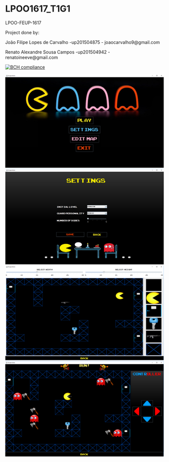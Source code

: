 ﻿# LPOO1617_T1G1
LPOO-FEUP-1617

<p>Project done by:</p>
<p>João Filipe Lopes de Carvalho -up201504875 - joaocarvalho9@gmail.com</p>
<p>Renato Alexandre Sousa Campos -up201504942 - renatoineeve@gmail.com</p>

[![BCH compliance](https://bettercodehub.com/edge/badge/ineeve/LPOO1617_T1G11?token=36843941b17e8ecc24892442acc114cfd50ac708)](https://bettercodehub.com/)

![Alt text](/screenshots/Initial_Menu.png?raw=true "Initial Menu")
![Alt text](/screenshots/Settings_Menu.png?raw=true "Settings Menu")
![Alt text](/screenshots/Map_Editor.png?raw=true "Map Editor")
![Alt text](/screenshots/In_Game.png?raw=true "Playing")
